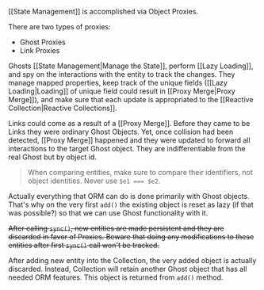 [[State Management]] is accomplished via Object Proxies.

There are two types of proxies:
- Ghost Proxies
- Link Proxies

Ghosts [[State Management|Manage the State]], perform [[Lazy Loading]], and spy on the interactions with the entity to track the changes. They manage mapped properties, keep track of the unique fields ([[Lazy Loading|Loading]] of unique field could result in [[Proxy Merge|Proxy Merge]]), and make sure that each update is appropriated to the [[Reactive Collection|Reactive Collections]].

Links could come as a result of a [[Proxy Merge]]. Before they came to be Links they were ordinary Ghost Objects. Yet, once collision had been detected, [[Proxy Merge]] happened and they were updated to forward all interactions to the target Ghost object. They are indifferentiable from the real Ghost but by object id.

> When comparing entities, make sure to compare their identifiers, not object identities. Never use `$e1 === $e2`.

Actually everything that ORM can do is done primarily with Ghost objects. That's why on the very first `add()` the existing object is reset as lazy (if that was possible?) so that we can use Ghost functionality with it.

<s>After calling `sync()`, new entities are made persistent and they are discarded in favor of Proxies. Beware that doing any modifications to these entities after first `sync()` call won't be tracked.</s>

After adding new entity into the Collection, the very added object is actually discarded. Instead, Collection will retain another Ghost object that has all needed ORM features. This object is returned from `add()` method.
